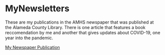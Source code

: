 # MyNewsletters
These are my publications in the AMHS newspaper that was published at the Alameda County Library. There is one article that features a book reccomendation by me and another that gives updates about COVID-19, one year into the pandemic.

[My Newspaper Publication](https://www.canva.com/design/DAEbTvf-pwg/YnoiPdwrrRV6CqWjknXNew/view?utm_content=DAEbTvf-pwg&utm_campaign=designshare&utm_medium=link&utm_source=publishsharelink&fbclid=IwAR32xs35YHMu5c8fyx0eN7hX8c9K34cascUl_OszHpLuZy-8fgNGHuM5sfU#1)
